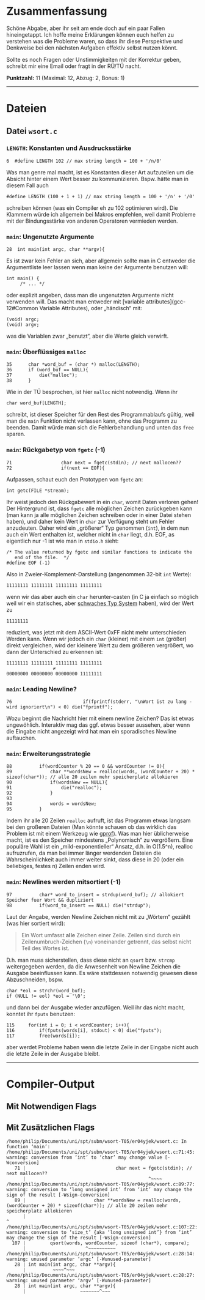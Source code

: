 

# Zusammenfassung

Schöne Abgabe, aber ihr seit am ende doch auf ein paar Fallen
hineingetappt.  Ich hoffe meine Erklärungen können euch helfen zu
verstehen was die Probleme waren, so dass ihr diese Perspektive und
Denkweise bei den nächsten Aufgaben effektiv selbst nutzen könnt.

Sollte es noch Fragen oder Unstimmigkeiten mit der Korrektur geben,
schreibt mir eine Email oder fragt in der RÜ/TÜ nacht.

**Punktzahl:** 11 (Maximal: 12, Abzug: 2, Bonus: 1)

---


# Dateien


## Datei `wsort.c`


### `LENGTH`: Konstanten und Ausdrucksstärke

    6  #define LENGTH 102 // max string length = 100 + '/n/0'

Was man genre mal macht, ist es Konstanten dieser Art aufzuteilen um
die Absicht hinter einem Wert besser zu kommunizieren.   Bspw. hätte
man in diesem Fall auch

    #define LENGTH (100 + 1 + 1) // max string length = 100 + '/n' + '/0'

schreiben können (was ein Compiler eh zu 102 optimieren wird).  Die
Klammern würde ich allgemein bei Makros empfehlen, weil damit Probleme
mit der Bindungsstärke von anderen Operatoren vermieden werden.


### `main`: Ungenutzte Argumente

    28  int main(int argc, char **argv){

Es ist zwar kein Fehler an sich, aber allgemein sollte man in C
entweder die Argumentliste leer lassen wenn man keine der Argumente
benutzen will:

    int main() {
         /* ... */

oder explizit angeben, dass man die ungenutzten Argumente nicht
verwenden will.  Das macht man entweder mit [variable attributes](gcc-12#Common Variable Attributes), oder
&bdquo;händisch&ldquo; mit:

    (void) argc;
    (void) argv;

was die Variablen zwar &bdquo;benutzt&ldquo;, aber die Werte gleich verwirft.


### `main`: Überflüssiges `malloc`

    35  	char *word_buf = (char *) malloc(LENGTH);
    36  	if (word_buf == NULL){
    37  		die("malloc");
    38  	}

Wie in der TÜ besprochen, ist hier `malloc` nicht notwendig.  Wenn ihr

    char word_buf[LENGTH];

schreibt, ist dieser Speicher für den Rest des Programmablaufs gültig,
weil man die `main` Funktion nicht verlassen kann, ohne das Programm
zu beenden.  Damit würde man sich die Fehlerbehandlung und unten das
`free` sparen.


### `main`: Rückgabetyp von `fgetc` (-1)

    71  				char next = fgetc(stdin); // next mallocen??
    72  				if(next == EOF){

Aufpassen, schaut euch den Prototypen von `fgetc` an:

    int getc(FILE *stream);

Ihr weist jedoch den Rückgabewert in ein `char`, womit Daten verloren
gehen!  Der Hintergrund ist, dass `fgetc` alle möglichen Zeichen
zurückgeben kann (man kann ja alle möglichen Zeichen schreiben oder in
einer Datei stehen haben), und daher kein Wert in `char` zur Verfügung
steht um Fehler anzudeuten.  Daher wird ein &bdquo;größerer&ldquo; Typ genommen (`int`),
in dem nun auch ein Wert enthalten ist, welcher nicht in `char` liegt,
d.h. EOF, as eigentlich nur -1 ist wie man in `stdio.h` sieht:

    /* The value returned by fgetc and similar functions to indicate the
       end of the file.  */
    #define EOF (-1)

Also in Zweier-Komplement-Darstellung (angenommen 32-bit `int` Werte):

    11111111 11111111 11111111 11111111

wenn wir das aber auch ein `char` herunter-casten (in C ja einfach so
möglich weil wir ein statisches, aber [schwaches Typ System](https://en.wikipedia.org/wiki/Strong_and_weak_typing) haben),
wird der Wert zu

    11111111

reduziert, was jetzt mit dem ASCII-Wert 0xFF nicht mehr unterschieden
Werden kann.  Wenn wir jedoch ein `char` (kleiner) mit einem `int` (größer)
direkt vergleichen, wird der kleinere Wert zu dem größeren vergrößert,
wo dann der Unterschied zu erkennen ist:

    11111111 11111111 11111111 11111111
                     ≠
    00000000 00000000 00000000 11111111


### `main`: Leading Newline?

    76  						if(fprintf(stderr, "\nWort ist zu lang - wird ignoriert\n") < 0) die("fprintf");

Wozu beginnt die Nachricht hier mit einem newline Zeichen?  Das ist
etwas ungewöhlich.  Interaktiv mag das ggf. etwas besser aussehen,
aber wenn die Eingabe nicht angezeigt wird hat man ein sporadisches
Newline auftauchen.


### `main`: Erweiterungsstrategie

    88  		if(wordCounter % 20 == 0 && wordCounter != 0){
    89  			char **wordsNew = realloc(words, (wordCounter + 20) * sizeof(char*)); // alle 20 zeilen mehr speicherplatz allokieren
    90  			if(wordsNew == NULL){
    91  				die("realloc");
    92  			}
    93  
    94  			words = wordsNew;
    95  		}

Indem ihr alle 20 Zeilen `realloc` aufruft, ist das Programm etwas
langsam bei den großeren Dateien (Man könnte schauen ob das wirklich
das Problem ist mit einem Werkzeug wie [gprof](https://sourceware.org/binutils/docs/gprof/)).  Was man hier
üblicherweise macht, ist es den Speicher mindestens &bdquo;Polynomisch&ldquo; zu
vergrößern.  Eine populäre Wahl ist ein &bdquo;mild-exponentieller&ldquo; Ansatz,
d.h. in O(1.5^n), realloc aufruzrufen, da man bei immer länger
werdenden Dateien die Wahrscheinlichkeit auch immer weiter sinkt, dass
diese in 20 (oder ein beliebiges, festes n) Zeilen enden wird.


### `main`: Newlines werden mitsortiert (-1)

    97  		char* word_to_insert = strdup(word_buf); // allokiert Speicher fuer Wort && dupliziert
    98  		if(word_to_insert == NULL) die("strdup");

Laut der Angabe, werden Newline Zeichen nicht mit zu &bdquo;Wörtern&ldquo; gezählt
(was hier sortiert wird):

> Ein Wort umfasst **alle** Zeichen einer Zeile. Zeilen sind durch ein
> Zeilenumbruch-Zeichen (`\n`) voneinander getrennt, das selbst nicht Teil
> des Wortes ist.

D.h. man muss sicherstellen, dass diese nicht an `qsort` bzw. `strcmp`
weitergegeben werden, da die Anwesenheit von Newline Zeichen die
Ausgabe beeinflussen kann.  Es wäre stattdessen notwendig gewesen
diese Abzuschneiden, bspw.

    char *eol = strchr(word_buf);
    if (NULL != eol) *eol = '\0';

und dann bei der Ausgabe wieder anzufügen.  Weil ihr das nicht macht,
konntet ihr `fputs` benutzen:

    115  	for(int i = 0; i < wordCounter; i++){
    116  		if(fputs(words[i], stdout) < 0) die("fputs");
    117  		free(words[i]);

aber werdet Probleme haben wenn die letzte Zeile in der Eingabe nicht
auch die letzte Zeile in der Ausgabe bleibt.

---


# Compiler-Output


## Mit Notwendigen Flags


## Mit Zusätzlichen Flags

    /home/philip/Documents/uni/spt/subm/wsort-T05/er04yjek/wsort.c: In function ‘main’:
    /home/philip/Documents/uni/spt/subm/wsort-T05/er04yjek/wsort.c:71:45: warning: conversion from ‘int’ to ‘char’ may change value [-Wconversion]
       71 |                                 char next = fgetc(stdin); // next mallocen??
          |                                             ^~~~~
    /home/philip/Documents/uni/spt/subm/wsort-T05/er04yjek/wsort.c:89:77: warning: conversion to ‘long unsigned int’ from ‘int’ may change the sign of the result [-Wsign-conversion]
       89 |                         char **wordsNew = realloc(words, (wordCounter + 20) * sizeof(char*)); // alle 20 zeilen mehr speicherplatz allokieren
          |                                                                             ^
    /home/philip/Documents/uni/spt/subm/wsort-T05/er04yjek/wsort.c:107:22: warning: conversion to ‘size_t’ {aka ‘long unsigned int’} from ‘int’ may change the sign of the result [-Wsign-conversion]
      107 |         qsort(words, wordCounter, sizeof (char*), compare);
          |                      ^~~~~~~~~~~
    /home/philip/Documents/uni/spt/subm/wsort-T05/er04yjek/wsort.c:28:14: warning: unused parameter ‘argc’ [-Wunused-parameter]
       28 | int main(int argc, char **argv){
          |          ~~~~^~~~
    /home/philip/Documents/uni/spt/subm/wsort-T05/er04yjek/wsort.c:28:27: warning: unused parameter ‘argv’ [-Wunused-parameter]
       28 | int main(int argc, char **argv){
          |                    ~~~~~~~^~~~

